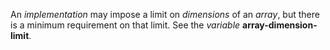  



An *implementation* may impose a limit on *dimensions* of an *array*, but there is a minimum requirement on that limit. See the *variable* **array-dimension-limit**. 




